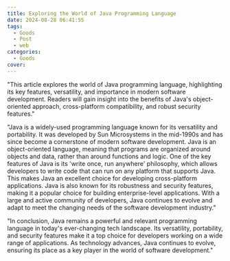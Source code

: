 ```yaml
---
title: Exploring the World of Java Programming Language
date: 2024-08-28 06:41:55
tags:
  - Goods
  - Post
  - web
categories:
  - Goods
cover: 
---
```


"This article explores the world of Java programming language, highlighting its key features, versatility, and importance in modern software development. Readers will gain insight into the benefits of Java's object-oriented approach, cross-platform compatibility, and robust security features."

"Java is a widely-used programming language known for its versatility and portability. It was developed by Sun Microsystems in the mid-1990s and has since become a cornerstone of modern software development. Java is an object-oriented language, meaning that programs are organized around objects and data, rather than around functions and logic. One of the key features of Java is its 'write once, run anywhere' philosophy, which allows developers to write code that can run on any platform that supports Java. This makes Java an excellent choice for developing cross-platform applications. Java is also known for its robustness and security features, making it a popular choice for building enterprise-level applications. With a large and active community of developers, Java continues to evolve and adapt to meet the changing needs of the software development industry."

"In conclusion, Java remains a powerful and relevant programming language in today's ever-changing tech landscape. Its versatility, portability, and security features make it a top choice for developers working on a wide range of applications. As technology advances, Java continues to evolve, ensuring its place as a key player in the world of software development."
